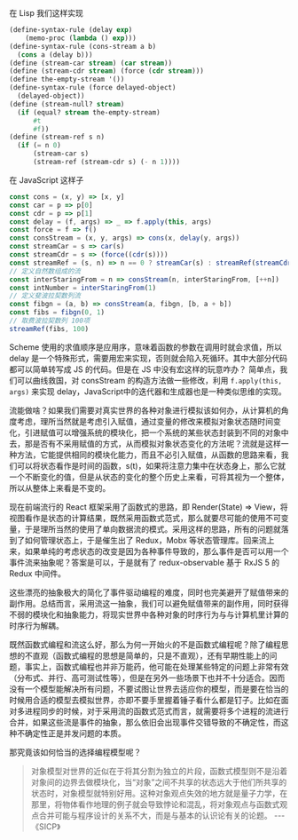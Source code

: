 在 Lisp 我们这样实现
``` lisp
(define-syntax-rule (delay exp) 
    (memo-proc (lambda () exp)))
(define-syntax-rule (cons-stream a b) 
  (cons a (delay b)))
(define (stream-car stream) (car stream))
(define (stream-cdr stream) (force (cdr stream)))
(define the-empty-stream '())
(define-syntax-rule (force delayed-object)
  (delayed-object))
(define (stream-null? stream)
  (if (equal? stream the-empty-stream)
      #t
      #f))
(define (stream-ref s n)
  (if (= n 0)
      (stream-car s)
      (stream-ref (stream-cdr s) (- n 1))))
```

在 JavaScript  这样子
``` javascript
const cons = (x, y) => [x, y]
const car = p => p[0]
const cdr = p => p[1]
const delay = (f, args) => _ => f.apply(this, args)
const force = f => f()
const consStream = (x, y, args) => cons(x, delay(y, args))
const streamCar = s => car(s)
const streamCdr = s => (force((cdr(s))))
const streamRef = (s, n) => n == 0 ? streamCar(s) : streamRef(streamCdr(s), --n)
// 定义自然数组成的流
const interStaringFrom = n => consStream(n, interStaringFrom, [++n])
const intNumber = interStaringFrom(1)
// 定义斐波拉契数列流
const fibgn = (a, b) => consStream(a, fibgn, [b, a + b])
const fibs = fibgn(0, 1)
// 取费波拉契数列 100项
streamRef(fibs, 100)
```

Scheme 使用的求值顺序是应用序，意味着函数的参数在调用时就会求值，所以 delay 是一个特殊形式，需要用宏来实现，否则就会陷入死循环。其中大部分代码都可以简单转写成 JS 的代码。但是在 JS 中没有宏这样的玩意咋办？ 简单点，我们可以曲线救国，对 consStream 的构造方法做一些修改，利用 `f.apply(this, args)` 来实现 delay，JavaScript中的迭代器和生成器也是一种类似思维的实现。

流能做啥？如果我们需要对真实世界的各种对象进行模拟该如何办，从计算机的角度考虑，理所当然就是考虑引入赋值，通过变量的修改来模拟对象状态随时间变化，引进赋值可以增强系统的模块化，把一个系统的某些状态封装到不同的对象中去，那是否有不采用赋值的方式，从而模拟对象状态变化的方法呢？流就是这样一种方法，它能提供相同的模块化能力，而且不必引入赋值，从函数的思路来看，我们可以将状态看作是时间的函数，s(t)，如果将注意力集中在状态身上，那么它就一个不断变化的值，但是从状态的变化的整个历史上来看，可将其视为一个整体，所以从整体上来看是不变的。

现在前端流行的 React 框架采用了函数式的思路，即 Render(State) => View，将视图看作是状态的计算结果，既然采用函数式范式，那么就要尽可能的使用不可变量，于是理所当然的使用了单向数据流的模式。采用这样的思路，所有的问题就落到了如何管理状态上，于是催生出了 Redux，Mobx 等状态管理库。回来流上来，如果单纯的考虑状态的改变是因为各种事件导致的，那么事件是否可以用一个事件流来抽象呢？答案是可以，于是就有了 redux-observable 基于 RxJS 5 的 Redux 中间件。

这些漂亮的抽象极大的简化了事件驱动编程的难度，同时也完美避开了赋值带来的副作用。总结而言，采用流这一抽象，我们可以避免赋值带来的副作用，同时获得不弱的模块化和抽象能力，将现实世界中各种对象的时序行为与与计算机里计算的时序行为解耦。

既然函数式编程和流这么好，那么为何一开始火的不是函数式编程呢？除了编程思想的不直观（函数式编程的思想是简单的，只是不直观），还有早期性能上的问题，事实上，函数式编程也并非万能药，他可能在处理某些特定的问题上非常有效（分布式、并行、高可测试性等），但是在另外一些场景下也并不十分适合。因而没有一个模型能解决所有问题，不要试图让世界去适应你的模型，而是要在恰当的时候用合适的模型去模拟世界，亦即不要手里握着锤子看什么都是钉子。比如在面对多进程同步的时候，对于采用流的函数式范式而言，就需要将多个进程的流进行合并，如果这些流是事件的抽象，那么依旧会出现事件交错导致的不确定性，而这种不确定性正是并发问题的本质。

那究竟该如何恰当的选择编程模型呢？
> 对象模型对世界的近似在于将其分割为独立的片段，函数式模型则不是沿着对象间的边界去做模块化，当“对象”之间不共享的状态远大于他们所共享的状态时，对象模型就特别好用。这种对象观点失效的地方就是量子力学，在那里，将物体看作地理的例子就会导致悖论和混乱，将对象观点与函数式观点合并可能与程序设计的关系不大，而是与基本的认识论有关的论题。 --- 《SICP》